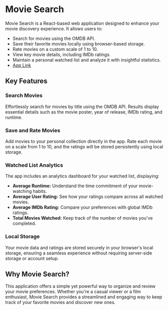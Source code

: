 # Movie Search

Movie Search is a React-based web application designed to enhance your movie discovery experience. It allows users to:

- Search for movies using the OMDB API.
- Save their favorite movies locally using browser-based storage.
- Rate movies on a custom scale of 1 to 10.
- View key movie details, including IMDb ratings.
- Maintain a personal watched list and analyze it with insightful statistics.
- [App Link](https://naveenprasad07.github.io/movie-search)

## Key Features

### Search Movies

Effortlessly search for movies by title using the OMDB API. Results display essential details such as the movie poster, year of release, IMDb rating, and runtime.

### Save and Rate Movies

Add movies to your personal collection directly in the app. Rate each movie on a scale from 1 to 10, and the ratings will be stored persistently using local storage.

### Watched List Analytics

The app includes an analytics dashboard for your watched list, displaying:

- **Average Runtime:** Understand the time commitment of your movie-watching habits.
- **Average User Rating:** See how your ratings compare across all watched movies.
- **Average IMDb Rating:** Compare your preferences with global IMDb ratings.
- **Total Movies Watched:** Keep track of the number of movies you've completed.

### Local Storage

Your movie data and ratings are stored securely in your browser's local storage, ensuring a seamless experience without requiring server-side storage or account setup.

## Why Movie Search?

This application offers a simple yet powerful way to organize and review your movie preferences. Whether you're a casual viewer or a film enthusiast, Movie Search provides a streamlined and engaging way to keep track of your favorite movies and discover new ones.
